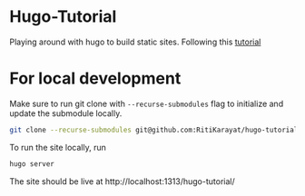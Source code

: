# Hugo-Tutorial

Playing around with hugo to build static sites. Following this [tutorial](https://gohugo.io/getting-started/quick-start/)

# For local development

Make sure to run git clone with `--recurse-submodules` flag to initialize and update the submodule locally.

```bash
git clone --recurse-submodules git@github.com:RitiKarayat/hugo-tutorial.git
```

To run the site locally, run

```bash
hugo server
```

The site should be live at http://localhost:1313/hugo-tutorial/ 


